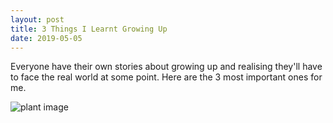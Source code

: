 ```yaml
---
layout: post
title: 3 Things I Learnt Growing Up
date: 2019-05-05
---
```

Everyone have their own stories about growing up and realising they'll have to face the real 
world at some point. Here are the 3 most important ones for me.

![plant image](https://images.unsplash.com/photo-1493382051629-7eb03ec93ea2?ixlib=rb-1.2.1&ixid=eyJhcHBfaWQiOjEyMDd9&auto=format&fit=crop&w=1650&q=80)